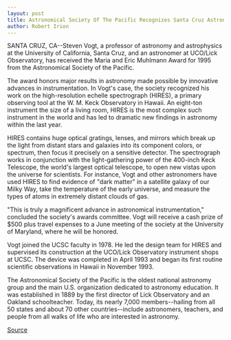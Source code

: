 ```yaml
---
layout: post
title: Astronomical Society Of The Pacific Recognizes Santa Cruz Astronomer
author: Robert Irion
---
```


SANTA CRUZ, CA--Steven Vogt, a professor of astronomy and  astrophysics at the University of California, Santa Cruz, and an  astronomer at UCO/Lick Observatory, has received the Maria and Eric  Muhlmann Award for 1995 from the Astronomical Society of the  Pacific.

The award honors major results in astronomy made possible by  innovative advances in instrumentation. In Vogt's case, the society  recognized his work on the high-resolution echelle spectrograph  (HIRES), a primary observing tool at the W. M. Keck Observatory in  Hawaii. An eight-ton instrument the size of a living room, HIRES is  the most complex such instrument in the world and has led to  dramatic new findings in astronomy within the last year.

HIRES contains huge optical gratings, lenses, and mirrors  which break up the light from distant stars and galaxies into its  component colors, or spectrum, then focus it precisely on a  sensitive detector. The spectrograph works in conjunction with the  light-gathering power of the 400-inch Keck Telescope, the world's  largest optical telescope, to open new vistas upon the universe for  scientists. For instance, Vogt and other astronomers have used  HIRES to find evidence of "dark matter" in a satellite galaxy of our  Milky Way, take the temperature of the early universe, and measure  the types of atoms in extremely distant clouds of gas.

"This is truly a magnificent advance in astronomical  instrumentation," concluded the society's awards committee. Vogt  will receive a cash prize of $500 plus travel expenses to a June  meeting of the society at the University of Maryland, where he will  be honored.

Vogt joined the UCSC faculty in 1978. He led the design team  for HIRES and supervised its construction at the UCO/Lick  Observatory instrument shops at UCSC. The device was completed in  April 1993 and began its first routine scientific observations in  Hawaii in November 1993.

The Astronomical Society of the Pacific is the oldest national  astronomy group and the main U.S. organization dedicated to  astronomy education. It was established in 1889 by the first  director of Lick Observatory and an Oakland schoolteacher. Today, its  nearly 7,000 members--hailing from all 50 states and about 70  other countries--include astronomers, teachers, and people from all  walks of life who are interested in astronomy.

[Source](http://www1.ucsc.edu/news_events/press_releases/archive/94-95/05-95/050595-Astronomical_Societ.html "Permalink to 050595-Astronomical_Societ")
